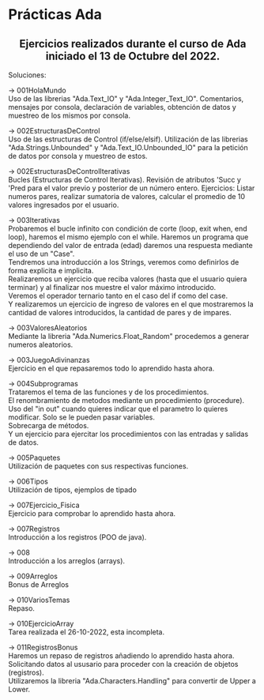 # Prácticas Ada
<h2 align="center"> Ejercicios realizados durante el curso de Ada iniciado el 13 de Octubre del 2022. </h2>

Soluciones:

-> 001HolaMundo  
 Uso de las librerias "Ada.Text_IO" y "Ada.Integer_Text_IO". Comentarios, mensajes por consola, declaración de variables, obtención de datos y muestreo de los mismos por consola.

-> 002EstructurasDeControl  
Uso de las estructuras de Control (if/else/elsif).
Utilización de las librerias "Ada.Strings.Unbounded" y "Ada.Text_IO.Unbounded_IO" para la petición de datos por consola y muestreo de estos.

-> 002EstructurasDeControlIterativas  
Bucles (Estructuras de Control Iterativas). Revisión de atributos 'Succ y 'Pred para el valor previo y posterior de un número entero.
Ejercicios: Listar numeros pares, realizar sumatoria de valores, calcular el promedio de 10 valores ingresados por el usuario.

-> 003Iterativas  
Probaremos el bucle infinito con condición de corte (loop, exit when, end loop), haremos el mismo ejemplo con el while. Haremos un programa que dependiendo del valor de entrada (edad) daremos una respuesta mediante el uso de un "Case".   
Tendremos una introducción a los Strings, veremos como definirlos de forma explicita e implicita.  
Realizaremos un ejercicio que reciba valores (hasta que el usuario quiera terminar) y al finalizar nos muestre el valor máximo introducido.  
Veremos el operador ternario tanto en el caso del if como del case.  
Y realizaremos un ejercicio de ingreso de valores en el que mostraremos la cantidad de valores introducidos, la cantidad de pares y de impares.  

-> 003ValoresAleatorios  
Mediante la libreria "Ada.Numerics.Float_Random" procedemos a generar numeros aleatorios.

-> 003JuegoAdivinanzas  
Ejercicio en el que repasaremos todo lo aprendido hasta ahora.

-> 004Subprogramas  
Trataremos el tema de las funciones y de los procedimientos.  
El renombramiento de metodos mediante un procedimiento (procedure).  
Uso del "in out" cuando quieres indicar que el parametro lo quieres modificar. Solo se le pueden pasar variables.  
Sobrecarga de métodos.  
Y un ejercicio para ejercitar los procedimientos con las entradas y salidas de datos.  

-> 005Paquetes  
Utilización de paquetes con sus respectivas funciones.  

-> 006Tipos  
Utilización de tipos, ejemplos de tipado

-> 007Ejercicio_Fisica  
Ejercicio para comprobar lo aprendido hasta ahora.  

-> 007Registros  
Introducción a los registros (POO de java).

-> 008  
Introducción a los arreglos (arrays).

-> 009Arreglos  
Bonus de Arreglos

-> 010VariosTemas  
Repaso.


-> 010EjercicioArray  
Tarea realizada el 26-10-2022, esta incompleta.

-> 011RegistrosBonus  
Haremos un repaso de registros añadiendo lo aprendido hasta ahora. Solicitando datos al ususario para proceder con la creación de objetos (registros).  
Utilizaremos la libreria "Ada.Characters.Handling" para convertir de Upper a Lower.  

